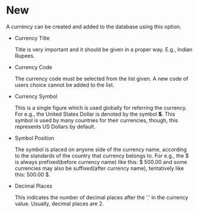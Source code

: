 # New

A currency can be created and added to the database using this option.

* Currency Title

    Title is very important and it should be given in a proper way. E.g., Indian Rupees.
    
* Currency Code

    The currency code must be selected from the list given. A new code of users choice cannot be added to the list.

* Currency Symbol

    This is a single figure which is used globally for referring the currency. For e.g., the United States Dollar is denoted by the symbol **$**. This symbol is used by many countries for their currencies, though, this represents US Dollars by default.

* Symbol Position

    The symbol is placed on anyone side of the currency name, according to the standards of the country that currency belongs to. For e.g., the $ is always prefixed(before currency name) like this: $ 500.00 and some currencies may also be suffixed(after currency name), tentatively like this: 500.00 $.

* Decimal Places

    This indicates the number of decimal places after the '.' in the currency value. Usually, decimal places are 2.
